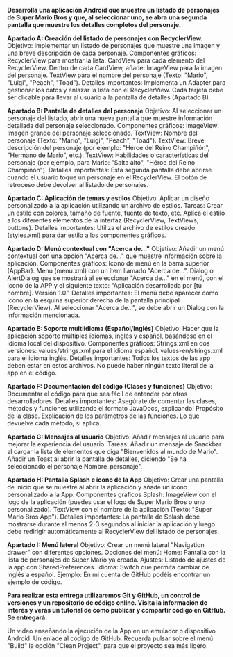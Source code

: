 **Desarrolla una aplicación Android que muestre un listado de personajes de Super Mario Bros y que, al seleccionar uno, se abra una segunda pantalla que muestre los detalles completos del personaje.**


**Apartado A: Creación del listado de personajes con RecyclerView.**
Objetivo: Implementar un listado de personajes que muestre una imagen y una breve descripción de cada personaje.
Componentes gráficos:
RecyclerView para mostrar la lista.
CardView para cada elemento del RecyclerView. Dentro de cada CardView, añade:
ImageView para la imagen del personaje.
TextView para el nombre del personaje (Texto: "Mario", "Luigi", "Peach", "Toad").
Detalles importantes:
Implementa un Adapter para gestionar los datos y enlazar la lista con el RecyclerView.
Cada tarjeta debe ser clicable para llevar al usuario a la pantalla de detalles (Apartado B).

**Apartado B: Pantalla de detalles del personaje**
Objetivo: Al seleccionar un personaje del listado, abrir una nueva pantalla que muestre información detallada del personaje seleccionado.
Componentes gráficos:
ImageView: Imagen grande del personaje seleccionado.
TextView: Nombre del personaje (Texto: "Mario", "Luigi", "Peach", "Toad").
TextView: Breve descripción del personaje (por ejemplo: "Héroe del Reino Champiñón", "Hermano de Mario", etc.).
TextView: Habilidades o características del personaje (por ejemplo, para Mario: "Salta alto", "Héroe del Reino Champiñón").
Detalles importantes:
Esta segunda pantalla debe abrirse cuando el usuario toque un personaje en el RecyclerView.
El botón de retroceso debe devolver al listado de personajes.

**Apartado C: Aplicación de temas y estilos**
Objetivo: Aplicar un diseño personalizado a la aplicación utilizando un archivo de estilos.
Tareas:
Crear un estilo con colores, tamaño de fuente, fuente de texto, etc.
Aplica el estilo a los diferentes elementos de la interfaz (RecyclerView, TextViews, buttons).
Detalles importantes:
Utiliza el archivo de estilos creado (styles.xml) para dar estilo a los componentes gráficos.

**Apartado D: Menú contextual con "Acerca de..."**
Objetivo: Añadir un menú contextual con una opción "Acerca de..." que muestre información sobre la aplicación.
Componentes gráficos:
Icono de menú en la barra superior (AppBar).
Menu (menu.xml) con un ítem llamado "Acerca de...".
Dialog o AlertDialog que se mostrará al seleccionar "Acerca de..." en el menú, con el icono de la APP y el siguiente texto: "Aplicación desarrollada por [tu nombre]. Versión 1.0."
Detalles importantes:
El menú debe aparecer como ícono en la esquina superior derecha de la pantalla principal (RecyclerView).
Al seleccionar "Acerca de...", se debe abrir un Dialog con la información mencionada.

**Apartado E: Soporte multiidioma (Español/Inglés)**
Objetivo: Hacer que la aplicación soporte múltiples idiomas, inglés y español, basándose en el idioma local del dispositivo.
Componentes gráficos:
Strings.xml en dos versiones:
values/strings.xml para el idioma español.
values-en/strings.xml para el idioma inglés.
Detalles importantes:
Todos los textos de las app deben estar en estos archivos. No puede haber ningún texto literal de la app en el código.

**Apartado F: Documentación del código (Clases y funciones)**
Objetivo: Documentar el código para que sea fácil de entender por otros desarrolladores.
Detalles importantes:
Asegúrate de comentar las clases, métodos y funciones utilizando el formato JavaDocs, explicando:
Propósito de la clase.
Explicación de los parámetros de las funciones.
Lo que devuelve cada método, si aplica.

**Apartado G: Mensajes al usuario**
Objetivo: Añadir mensajes al usuario para mejorar la experiencia del usuario.
Tareas:
Añadir un mensaje de Snackbar al cargar la lista de elementos que diga "Bienvenidos al mundo de Mario".
Añadir un Toast al abrir la pantalla de detalles, diciendo "Se ha seleccionado el personaje Nombre_personaje".

**Apartado H: Pantalla Splash e icono de la App**
Objetivo: Crear una pantalla de inicio que se muestre al abrir la aplicación y añade un icono personalizado a la App.
Componentes gráficos Splash:
ImageView con el logo de la aplicación (puedes usar el logo de Super Mario Bros o uno personalizado).
TextView con el nombre de la aplicación (Texto: "Super Mario Bros App").
Detalles importantes:
La pantalla de Splash debe mostrarse durante al menos 2-3 segundos al iniciar la aplicación y luego debe redirigir automáticamente al RecyclerView del listado de personajes.

**Apartado I: Menú lateral**
Objetivo: Crear un menú lateral "Navigation drawer" con diferentes opciones.
Opciones del menú:
Home: Pantalla con la lista de personajes de Super Mario ya creada.
Ajustes: Listado de ajustes de la app con SharedPreferences.
Idioma: Switch que permita cambiar de inglés a español.
Ejemplo:
En mi cuenta de GitHub podéis encontrar un ejemplo de código.

**Para realizar esta entrega utilizaremos Git y GitHub, un control de versiones y un repositorio de código online. Visita la información de interés y verás un tutorial de como publicar y compartir código en GitHub.**
**Se entregará:**

Un video enseñando la ejecución de la App en un emulador o dispositivo Android.
Un enlace al código de GitHub.
Recuerda pulsar sobre el menú "Build" la opción "Clean Project", para que el proyecto sea más ligero.